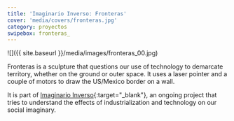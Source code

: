 ```yaml
---
title: 'Imaginario Inverso: Fronteras'
cover: 'media/covers/fronteras.jpg'
category: proyectos
swipebox: fronteras_
---
```

![]({{ site.baseurl }}/media/images/fronteras_00.jpg)

Fronteras is a sculpture that questions our use of technology to demarcate territory, whether on the ground or outer space. It uses a laser pointer and a couple of motors to draw the US/Mexico border on a wall.

It is part of [Imaginario Inverso](http://inverso.astrovandalistas.cc){:target="_blank"}, an ongoing project that tries to understand the effects of industrialization and technology on our social imaginary.
